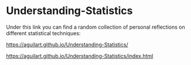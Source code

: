 # Understanding-Statistics

Under this link you can find a random collection of personal reflections on different statistical techniques:

 https://aguilart.github.io/Understanding-Statistics/
 
 https://aguilart.github.io/Understanding-Statistics/index.html
